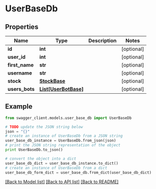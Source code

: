 # UserBaseDb


## Properties

Name | Type | Description | Notes
------------ | ------------- | ------------- | -------------
**id** | **int** |  | [optional] 
**user_id** | **int** |  | [optional] 
**first_name** | **str** |  | [optional] 
**username** | **str** |  | [optional] 
**stock** | [**StockBase**](StockBase.md) |  | [optional] 
**users_bots** | [**List[UserBotBase]**](UserBotBase.md) |  | [optional] 

## Example

```python
from swagger_client.models.user_base_db import UserBaseDb

# TODO update the JSON string below
json = "{}"
# create an instance of UserBaseDb from a JSON string
user_base_db_instance = UserBaseDb.from_json(json)
# print the JSON string representation of the object
print UserBaseDb.to_json()

# convert the object into a dict
user_base_db_dict = user_base_db_instance.to_dict()
# create an instance of UserBaseDb from a dict
user_base_db_form_dict = user_base_db.from_dict(user_base_db_dict)
```
[[Back to Model list]](../README.md#documentation-for-models) [[Back to API list]](../README.md#documentation-for-api-endpoints) [[Back to README]](../README.md)


